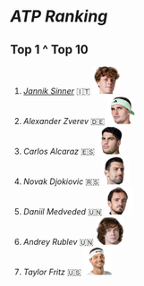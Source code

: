 # *ATP Ranking*
## Top 1 ^ Top 10

1.  [*Jannik Sinner*](https://github.com/peache2/FirstContact/blob/main/sinner.md) 🇮🇹    <img src="sinner.png" alt="" width="50" height="50" />  
2.  *Alexander Zverev* 🇩🇪   <img src="zverev.png" alt="" width="50" height="50" /> 
3.  *Carlos Alcaraz* 🇪🇸    <img src="alcaraz.png" alt="" width="50" height="50" />
4.  *Novak Djokiovic* 🇷🇸      <img src="djokovic.png" alt="" width="50" height="50" />
5.  *Daniil Medveded* 🇺🇳      <img src="medvedev.png" alt="" width="50" height="50" />
6.  *Andrey Rublev* 🇺🇳     <img src="rublev.png" alt="" width="50" height="50" />
7.  *Taylor Fritz* 🇺🇸       <img src="fritz.png" alt="" width="50" height="50" />
